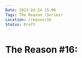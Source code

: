 ```yaml
---
Date: 2023-03-24 15:00
Tags: The Reason (Series)
Location: /reason/16
Status: Draft
---
```


# The Reason #16: